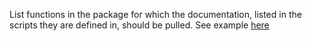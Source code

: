List functions in the package for which the documentation, listed in the scripts they are defined in, should be pulled.
See example [here](https://github.com/odow/SDDP.jl/blob/cb89e07e93f314b0ea2ce1aaa770123e1b102a2f/docs/src/apireference.md)